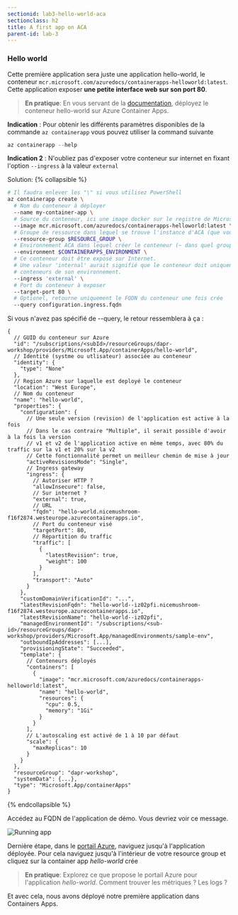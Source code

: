 ```yaml
---
sectionid: lab3-hello-world-aca
sectionclass: h2
title: A first app on ACA
parent-id: lab-3
---
```


### Hello world

Cette première application sera juste une application hello-world, le conteneur `mcr.microsoft.com/azuredocs/containerapps-helloworld:latest`. Cette application exposer **une petite interface web sur son port 80**.

> **En pratique**: En vous servant de la [documentation](https://docs.microsoft.com/fr-fr/cli/azure/containerapp?view=azure-cli-latest#az-containerapp-create), déployez le conteneur hello-world sur Azure Container Apps.

**Indication** : Pour obtenir les différents paramètres disponibles de la commande `az containerapp` vous pouvez utiliser la command suivante

```csharp
az containerapp --help
```

**Indication 2** : N'oubliez pas d'exposer votre conteneur sur internet en fixant l'option `--ingress` à la valeur `external`

Solution:
{% collapsible %}

```bash
# Il faudra enlever les "\" si vous utilisez PowerShell
az containerapp create \
  # Nom du conteneur à déployer
  --name my-container-app \
  # Source du conteneur, ici une image docker sur le registre de Microsoft
  --image mcr.microsoft.com/azuredocs/containerapps-helloworld:latest \
  # Groupe de ressource dans lequel se trouve l'instance d'ACA (que vous avez du noter)
  --resource-group $RESOURCE_GROUP \
  # Environnement ACA dans lequel créer le conteneur (~ dans quel groupe de conteneur)
  --environment $CONTAINERAPPS_ENVIRONMENT \
  # Ce conteneur doit être exposé sur Internet.
  # Une valeur 'internal' aurait signifié que le conteneur doit uniquement être exposé aux autres
  # conteneurs de son environnement.
  --ingress 'external' \
  # Port du conteneur à exposer
  --target-port 80 \
  # Optionel, retourne uniquement le FQDN du conteneur une fois crée
  --query configuration.ingress.fqdn
```

Si vous n'avez pas spécifié de --query, le retour ressemblera à ça :

```jsonc
{
  // GUID du conteneur sur Azure
  "id": "/subscriptions/<subId>/resourceGroups/dapr-workshop/providers/Microsoft.App/containerApps/hello-world",
  // Identité (systme ou utlisateur) associée au conteneur
  "identity": {
    "type": "None"
  },
  // Region Azure sur laquelle est deployé le conteneur
  "location": "West Europe",
  // Nom du conteneur
  "name": "hello-world",
  "properties": {
    "configuration": {
      // Une seule version (revision) de l'application est active à la fois
      // Dans le cas contraire "Multiple", il serait possible d'avoir à la fois la version
      // v1 et v2 de l'application active en même temps, avec 80% du traffic sur la v1 et 20% sur la v2
      // Cette fonctionnalité permet un meilleur chemin de mise à jour
      "activeRevisionsMode": "Single",
      // Ingress gateway
      "ingress": {
        // Autoriser HTTP ?
        "allowInsecure": false,
        // Sur internet ?
        "external": true,
        // URL
        "fqdn": "hello-world.nicemushroom-f16f2874.westeurope.azurecontainerapps.io",
        // Port du conteneur visé
        "targetPort": 80,
        // Répartition du traffic
        "traffic": [
          {
            "latestRevision": true,
            "weight": 100
          }
        ],
        "transport": "Auto"
      }
    },
    "customDomainVerificationId": "...",
    "latestRevisionFqdn": "hello-world--iz02pfi.nicemushroom-f16f2874.westeurope.azurecontainerapps.io",
    "latestRevisionName": "hello-world--iz02pfi",
    "managedEnvironmentId": "/subscriptions/<sub-id>/resourceGroups/dapr-workshop/providers/Microsoft.App/managedEnvironments/sample-env",
    "outboundIpAddresses": [...],
    "provisioningState": "Succeeded",
    "template": {
      // Conteneurs déployés
      "containers": [
        {
          "image": "mcr.microsoft.com/azuredocs/containerapps-helloworld:latest",
          "name": "hello-world",
          "resources": {
            "cpu": 0.5,
            "memory": "1Gi"
          }
        }
      ],
      // L'autoscaling est activé de 1 à 10 par défaut
      "scale": {
        "maxReplicas": 10
      }
    }
  },
  "resourceGroup": "dapr-workshop",
  "systemData": {...},
  "type": "Microsoft.App/containerApps"
}
```

{% endcollapsible %}

Accédez au FQDN de l'application de démo. Vous devriez voir ce message.

![Running app](/media/lab3/running-app.png)

Dernière étape, dans le [portail Azure](https://portal.azure.com), naviguez jusqu'à l'application déployée. Pour cela naviguez jusqu'à l'intérieur de votre resource group et cliquez sur la container app _hello-world_ crée

> **En pratique**: Explorez ce que propose le portail Azure pour l'application _hello-world_. Comment trouver les métriques ? Les logs ?

Et avec cela, nous avons déployé notre première application dans Containers Apps.
